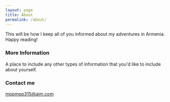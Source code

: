 ```yaml
---
layout: page
title: About
permalink: /about/
---
```


This will be how I keep all of you informed about my adventures in Armenia. Happy reading!

### More Information

A place to include any other types of information that you'd like to include about yourself.

### Contact me

[mppmpp315@aim.com](mailto:mppmpp315@aim.com)
